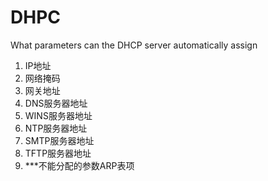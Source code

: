 # DHPC

What parameters can the DHCP server automatically assign
1.  IP地址
2.  网络掩码
3.  网关地址
4.  DNS服务器地址
5.  WINS服务器地址
6.  NTP服务器地址
7.  SMTP服务器地址
8.  TFTP服务器地址
9.  ***不能分配的参数ARP表项

